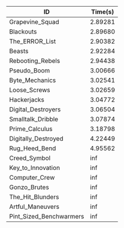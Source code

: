 |ID|Time(s)|
|-|-|
|Grapevine_Squad|2.89281|
|Blackouts|2.89680|
|The_ERROR_List|2.90382|
|Beasts|2.92284|
|Rebooting_Rebels|2.94438|
|Pseudo_Boom|3.00666|
|Byte_Mechanics|3.02541|
|Loose_Screws|3.02659|
|Hackerjacks|3.04772|
|Digital_Destroyers|3.06504|
|Smalltalk_Dribble|3.07874|
|Prime_Calculus|3.18798|
|Digitally_Destroyed|4.22449|
|Rug_Heed_Bend|4.95562|
|Creed_Symbol|inf|
|Key_to_Innovation|inf|
|Computer_Crew|inf|
|Gonzo_Brutes|inf|
|The_Hit_Blunders|inf|
|Artful_Maneuvers|inf|
|Pint_Sized_Benchwarmers|inf|
